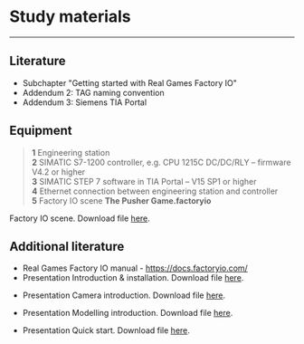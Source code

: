 # Study materials
_____________________________________
## Literature
*  Subchapter "Getting started with Real Games Factory IO"
*  Addendum 2: TAG naming convention
*  Addendum 3: Siemens TIA Portal

## Equipment
>   **1** Engineering station <br>
>   **2** SIMATIC S7-1200 controller, e.g. CPU 1215C DC/DC/RLY – firmware V4.2 or higher <br>
>   **3** SIMATIC STEP 7 software in TIA Portal – V15 SP1 or higher <br>
>   **4** Ethernet connection between engineering station and controller <br>
>   **5** Factory IO scene **The Pusher Game.factoryio**

Factory IO scene. Download file <a href="./Ex03/Documents/The_Pusher_Game.factoryio">here</a>.</p>

## Additional literature
*  Real Games Factory IO manual - https://docs.factoryio.com/
*  Presentation Introduction & installation. Download file <a href="./Ex03/Documents/00-factoryio-introduction-installation.pptx">here</a>.</p>
*  Presentation Camera introduction. Download file <a href="./Ex03/Documents/01-factoryio-introduction-camera.pptx">here</a>.</p>
*  Presentation Modelling introduction. Download file <a href="./Ex03/Documents/02-factoryio-introduction-modelling.pptx">here</a>.</p>
*  Presentation Quick start. Download file <a href="./Ex03/Documents/03-factoryio-quick-start.pptx">here</a>.</p>
